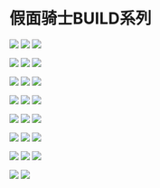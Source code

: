 # 假面骑士BUILD系列

![](https://toei-hero.com/sugotoku/contents/gallery/MR2017-001/MR2017-001\_wxga.jpg) ![](https://toei-hero.com/sugotoku/contents/gallery/MR2017-002/MR2017-002\_wxga.jpg) ![](https://toei-hero.com/sugotoku/contents/gallery/MR2017-003/MR2017-003\_wxga.jpg)

![](https://toei-hero.com/sugotoku/contents/gallery/MR2017-004/MR2017-004\_wxga.jpg) ![](https://toei-hero.com/sugotoku/contents/gallery/MR2017-005/MR2017-005\_wxga.jpg) ![](https://toei-hero.com/sugotoku/contents/gallery/MR2017-006/MR2017-006\_wxga.jpg)

![](https://toei-hero.com/sugotoku/contents/gallery/MR2017-007/MR2017-007\_wxga.jpg) ![](https://toei-hero.com/sugotoku/contents/gallery/MR2017-008/MR2017-008\_wxga.jpg) ![](https://toei-hero.com/sugotoku/contents/gallery/MR2017-009/MR2017-009\_wxga.jpg)

![](https://toei-hero.com/sugotoku/contents/gallery/MR2017-010/MR2017-010\_wxga.jpg) ![](https://toei-hero.com/sugotoku/contents/gallery/MR2017-011/MR2017-011\_wxga.jpg) ![](https://toei-hero.com/sugotoku/contents/gallery/MR2017-012/MR2017-012\_wxga.jpg)

![](https://toei-hero.com/sugotoku/contents/gallery/MR2017-013/MR2017-013\_wxga.jpg) ![](https://toei-hero.com/sugotoku/contents/gallery/MR2017-014/MR2017-014\_wxga.jpg) ![](https://toei-hero.com/sugotoku/contents/gallery/MR2017-015/MR2017-015\_wxga.jpg)

![](https://toei-hero.com/sugotoku/contents/gallery/MR2017-016/MR2017-016\_wxga.jpg) ![](https://toei-hero.com/sugotoku/contents/gallery/MR2017-017/MR2017-017\_wxga.jpg) ![](https://toei-hero.com/sugotoku/contents/gallery/MR2017-018/MR2017-018\_wxga.jpg)

![](https://toei-hero.com/sugotoku/contents/gallery/MR2017-019/MR2017-019\_wxga.jpg) ![](https://toei-hero.com/sugotoku/contents/gallery/MR2017-020/MR2017-020\_wxga.jpg) ![](https://toei-hero.com/sugotoku/contents/gallery/MR2017-021/MR2017-021\_wxga.jpg)

![](https://toei-hero.com/sugotoku/contents/gallery/MR2017-022/MR2017-022\_wxga.jpg) ![](https://toei-hero.com/sugotoku/contents/gallery/MR2017-023/MR2017-023\_wxga.jpg)
